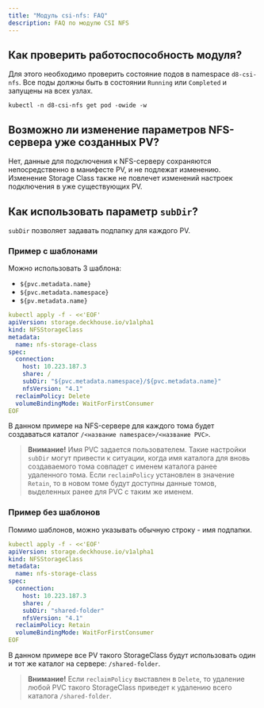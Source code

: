 ```yaml
---
title: "Модуль csi-nfs: FAQ"
description: FAQ по модулю CSI NFS
---
```


## Как проверить работоспособность модуля?

Для этого необходимо проверить состояние подов в namespace `d8-csi-nfs`. Все поды должны быть в состоянии `Running` или `Completed` и запущены на всех узлах.

```shell
kubectl -n d8-csi-nfs get pod -owide -w
```

## Возможно ли изменение параметров NFS-сервера уже созданных PV?

Нет, данные для подключения к NFS-серверу сохраняются непосредственно в манифесте PV, и не подлежат изменению. Изменение Storage Class также не повлечет изменений настроек подключения в уже существующих PV.

## Как использовать параметр `subDir`?

`subDir` позволяет задавать подпапку для каждого PV. 

### Пример с шаблонами

Можно использовать 3 шаблона:

- `${pvc.metadata.name}`
- `${pvc.metadata.namespace}`
- `${pv.metadata.name}`

```yaml
kubectl apply -f - <<'EOF'
apiVersion: storage.deckhouse.io/v1alpha1
kind: NFSStorageClass
metadata:
  name: nfs-storage-class
spec:
  connection:
    host: 10.223.187.3
    share: /
    subDir: "${pvc.metadata.namespace}/${pvc.metadata.name}"
    nfsVersion: "4.1"
  reclaimPolicy: Delete
  volumeBindingMode: WaitForFirstConsumer
EOF
```

В данном примере на NFS-сервере для каждого тома будет создаваться каталог `/<название namespace>/<название PVC>`.

> **Внимание!** Имя PVC задается пользователем. Такие настройки `subDir` могут привести к ситуации, когда имя каталога для вновь создаваемого тома совпадет с именем каталога ранее удаленного тома. Если `reclaimPolicy` установлен в значение `Retain`, то в новом томе будут доступны данные томов, выделенных ранее для PVC с таким же именем.

### Пример без шаблонов

Помимо шаблонов, можно указывать обычную строку - имя подпапки.

```yaml
kubectl apply -f - <<'EOF'
apiVersion: storage.deckhouse.io/v1alpha1
kind: NFSStorageClass
metadata:
  name: nfs-storage-class
spec:
  connection:
    host: 10.223.187.3
    share: /
    subDir: "shared-folder"
    nfsVersion: "4.1"
  reclaimPolicy: Retain
  volumeBindingMode: WaitForFirstConsumer
EOF
```

В данном примере все PV такого StorageClass будут использовать один и тот же каталог на сервере: `/shared-folder`.

> **Внимание!** Если `reclaimPolicy` выставлен в `Delete`, то удаление любой PVC такого StorageClass приведет к удалению всего каталога `/shared-folder`.
